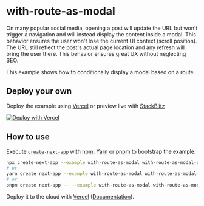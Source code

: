 # with-route-as-modal

On many popular social media, opening a post will update the URL but won't trigger a navigation and will instead display the content inside a modal. This behavior ensures the user won't lose the current UI context (scroll position). The URL still reflect the post's actual page location and any refresh will bring the user there. This behavior ensures great UX without neglecting SEO.

This example shows how to conditionally display a modal based on a route.

## Deploy your own

Deploy the example using [Vercel](https://vercel.com?utm_source=github&utm_medium=readme&utm_campaign=next-example) or preview live with [StackBlitz](https://stackblitz.com/github/vercel/next.js/tree/canary/examples/with-route-as-modal)

[![Deploy with Vercel](https://vercel.com/button)](https://vercel.com/new/git/external?repository-url=https://github.com/vercel/next.js/tree/canary/examples/with-route-as-modal&project-name=with-route-as-modal&repository-name=with-route-as-modal)

## How to use

Execute [`create-next-app`](https://github.com/vercel/next.js/tree/canary/packages/create-next-app) with [npm](https://docs.npmjs.com/cli/init), [Yarn](https://yarnpkg.com/lang/en/docs/cli/create/) or [pnpm](https://pnpm.io/) to bootstrap the example:

```bash
npx create-next-app --example with-route-as-modal with-route-as-modal-app
# or
yarn create next-app --example with-route-as-modal with-route-as-modal-app
# or
pnpm create next-app -- --example with-route-as-modal with-route-as-modal-app
```

Deploy it to the cloud with [Vercel](https://vercel.com/new?utm_source=github&utm_medium=readme&utm_campaign=next-example) ([Documentation](https://nextjs.org/docs/deployment)).
